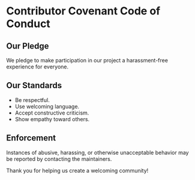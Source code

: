 # Contributor Covenant Code of Conduct

## Our Pledge

We pledge to make participation in our project a harassment-free experience for everyone.

## Our Standards

- Be respectful.
- Use welcoming language.
- Accept constructive criticism.
- Show empathy toward others.

## Enforcement

Instances of abusive, harassing, or otherwise unacceptable behavior may be reported by contacting the maintainers.

Thank you for helping us create a welcoming community!